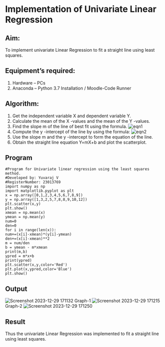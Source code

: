 # Implementation of Univariate Linear Regression
## Aim:
To implement univariate Linear Regression to fit a straight line using least squares.
## Equipment’s required:
1.	Hardware – PCs
2.	Anaconda – Python 3.7 Installation / Moodle-Code Runner
## Algorithm:
1.	Get the independent variable X and dependent variable Y.
2.	Calculate the mean of the X -values and the mean of the Y -values.
3.	Find the slope m of the line of best fit using the formula.
 ![eqn1](./eq1.jpg)
4.	Compute the y -intercept of the line by using the formula:
![eqn2](./eq2.jpg)  
5.	Use the slope m and the y -intercept to form the equation of the line.
6.	Obtain the straight line equation Y=mX+b and plot the scatterplot.
## Program
```
#Program for Univariate linear regression using the least squares method.
#Developed by: Yuvaraj V
#RegisterNumber: 23013769
import numpy as np
import matplotlib.pyplot as plt
x = np.array([0,1,2,3,4,5,6,7,8,9])
y = np.array([1,3,2,5,7,8,8,9,10,12])
plt.scatter(x,y)
plt.show()
xmean = np.mean(x)
ymean = np.mean(y)
num=0
den=0
for i in range(len(x)):
num+=(x[i]-xmean)*(y[i]-ymean)
den+=(x[i]-xmean)**2
m = num/den
b = ymean - m*xmean
print(m,b)
ypred = m*x+b
print(ypred)
plt.scatter(x,y,color='Red')
plt.plot(x,ypred,color='Blue')
plt.show()
```
## Output
![Screenshot 2023-12-29 171132](https://github.com/YuvarajVB/Univariate-Linear-Regression/assets/151488375/1f262ca0-9b77-4526-9bd7-893ee33c27f6)
Graph-1
![Screenshot 2023-12-29 171215](https://github.com/YuvarajVB/Univariate-Linear-Regression/assets/151488375/8c358e55-fc8a-43de-925d-f0697c560c61)
Graph-2
![Screenshot 2023-12-29 171250](https://github.com/YuvarajVB/Univariate-Linear-Regression/assets/151488375/074dbdff-b978-43e0-a79b-80340f370248)


## Result
Thus the univariate Linear Regression was implemented to fit a straight line using least squares.
